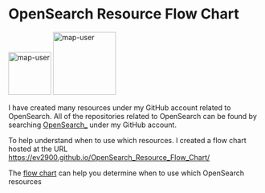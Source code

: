 # OpenSearch Resource Flow Chart

 <img width="85" alt="map-user" src="https://img.shields.io/badge/views-523-green"> <img width="125" alt="map-user" src="https://img.shields.io/badge/unique visits-195-green">

I have created many resources under my GitHub account related to OpenSearch. All of the repositories related to OpenSearch can be found by searching [OpenSearch_](https://github.com/ev2900?tab=repositories&q=OpenSearch_&type=&language=&sort=) under my GitHub account.

To help understand when to use which resources. I created a flow chart hosted at the URL https://ev2900.github.io/OpenSearch_Resource_Flow_Chart/

The [flow chart](https://ev2900.github.io/OpenSearch_Resource_Flow_Chart/) can help you determine when to use which OpenSearch resources
